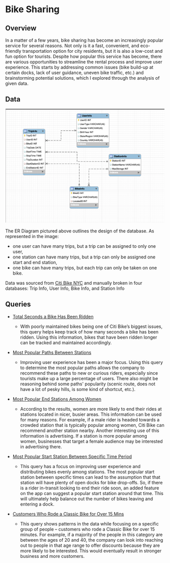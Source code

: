 # Bike Sharing 

## Overview
In a matter of a few years, bike sharing has become an increasingly popular service for several reasons. Not only is it a fast, convenient, and eco-friendly transportation option for city residents, but it is also a low-cost and fun option for tourists. Despite how popular this service has become, there are various opportunities to streamline the rental process and improve user experience. This starts by addressing common issues (bike build-up at certain docks, lack of user guidance, uneven bike traffic, etc.) and brainstorming potential solutions, which I explored through the analysis of given data.

## Data
![ER Diagram](https://github.com/rahatchoudery/bike-sharing/blob/cbf56c42dfab8ff03cf75449ae6240acda19a9cc/ER_Diagram.png)

The ER Diagram pictured above outlines the design of the database. As represented in the image:
- one user can have many trips, but a trip can be assigned to only one user,
- one station can have many trips, but a trip can only be assigned one start and end station, 
- one bike can have many trips, but each trip can only be taken on one bike.  

Data was sourced from [Citi Bike NYC](https://www.citibikenyc.com/system-data) and manually broken in four databases: Trip Info, User Info, Bike Info, and Station Info

## Queries
- [Total Seconds a Bike Has Been Ridden](https://github.com/rahatchoudery/bike-sharing/blob/b786232879e29e0346a86ca5fa635c2ddf3c3341/bikeSharing.sql#L12)
    - With poorly maintained bikes being one of Citi Bike’s biggest issues, this query helps keep track of how many seconds a bike has been ridden. Using this information, bikes that have been ridden longer can be tracked and maintained accordingly.

- [Most Popular Paths Between Stations](https://github.com/rahatchoudery/bike-sharing/blob/b786232879e29e0346a86ca5fa635c2ddf3c3341/bikeSharing.sql#L33)
    - Improving user experience has been a major focus. Using this query to determine the most popular paths allows the company to recommend these paths to new or curious riders, especially since tourists make up a large percentage of users. There also might be reasoning behind some paths' popularity (scenic route, does not have a lot of pesky hills, is some kind of shortcut, etc.).

- [Most Popular End Stations Among Women](https://github.com/rahatchoudery/bike-sharing/blob/b786232879e29e0346a86ca5fa635c2ddf3c3341/bikeSharing.sql#L48)
    - According to the results, women are more likely to end their rides at stations located in nicer, busier areas. This information can be used for many reasons. For example, if a male rider is headed towards a crowded station that is typically popular among women, Citi Bike can recommend another station nearby. Another interesting use of this information is advertising. If a station is more popular among women, businesses that target a female audience may be interested in advertising there.

- [Most Popular Start Station Between Specific Time Period](https://github.com/rahatchoudery/bike-sharing/blob/b786232879e29e0346a86ca5fa635c2ddf3c3341/bikeSharing.sql#L71)
    - This query has a focus on improving user experience and distributing bikes evenly among stations. The most popular start station between specific times can lead to the assumption that that station will have plenty of open docks for bike drop-offs. So, if there is a rider in-transit looking to end their ride soon, an added feature on the app can suggest a popular start station around that time. This will ultimately help balance out the number of bikes leaving and entering a dock.

- [Customers Who Rode a Classic Bike for Over 15 Mins](https://github.com/rahatchoudery/bike-sharing/blob/b786232879e29e0346a86ca5fa635c2ddf3c3341/bikeSharing.sql#L80)
    - This query shows patterns in the data while focusing on a specific group of people – customers who rode a Classic Bike for over 15 minutes. For example, if a majority of the people in this category are between the ages of 20 and 40, the company can look into reaching out to people in that age range to offer discounts because they are more likely to be interested. This would eventually result in stronger business and more customers.
